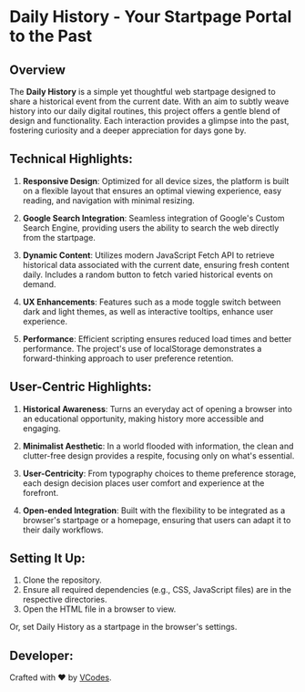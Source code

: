 # Daily History - Your Startpage Portal to the Past
## Overview
The **Daily History** is a simple yet thoughtful web startpage designed to share a historical event from the current date. With an aim to subtly weave history into our daily digital routines, this project offers a gentle blend of design and functionality. Each interaction provides a glimpse into the past, fostering curiosity and a deeper appreciation for days gone by.

## Technical Highlights:
1. **Responsive Design**: Optimized for all device sizes, the platform is built on a flexible layout that ensures an optimal viewing experience, easy reading, and navigation with minimal resizing.

2. **Google Search Integration**: Seamless integration of Google's Custom Search Engine, providing users the ability to search the web directly from the startpage.

3. **Dynamic Content**: Utilizes modern JavaScript Fetch API to retrieve historical data associated with the current date, ensuring fresh content daily. Includes a random button to fetch varied historical events on demand.

4. **UX Enhancements**: Features such as a mode toggle switch between dark and light themes, as well as interactive tooltips, enhance user experience.

5. **Performance**: Efficient scripting ensures reduced load times and better performance. The project's use of localStorage demonstrates a forward-thinking approach to user preference retention.

## User-Centric Highlights:
1. **Historical Awareness**: Turns an everyday act of opening a browser into an educational opportunity, making history more accessible and engaging.

2. **Minimalist Aesthetic**: In a world flooded with information, the clean and clutter-free design provides a respite, focusing only on what's essential.

3. **User-Centricity**: From typography choices to theme preference storage, each design decision places user comfort and experience at the forefront.

4. **Open-ended Integration**: Built with the flexibility to be integrated as a browser's startpage or a homepage, ensuring that users can adapt it to their daily workflows.

## Setting It Up:
1. Clone the repository.
2. Ensure all required dependencies (e.g., CSS, JavaScript files) are in the respective directories.
3. Open the HTML file in a browser to view.

Or, set Daily History as a startpage in the browser's settings.

## Developer:
Crafted with ❤️ by [VCodes](https://vina.codes).
